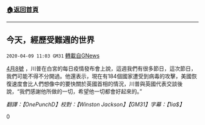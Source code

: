 ###  [:house:返回首頁](https://github.com/ourhimalayas/txt)
---

## 今天，經歷受難週的世界
`2020-04-09 11:03 GM31` [轉載自GNews](https://gnews.org/zh-hant/167325/)

[4月8號](https://www.youtube.com/watch?v=QG7SGb4vQsY) ，川普在白宮的每日疫情發布會上說，這週我們有很多節日，這次節日，我們可能不得不分開過。他還表示，現在有184個國家遭受到病毒的攻擊，美國恢復速度會比人們想像中的要快關於英國首相的情況，川普與英國代表交談後說，“我們感謝他所做的一切，希望他一切都會好起來的。”

*翻譯：【OnePunchD】校對：【Winston Jackson】【GM31】字幕：【1ia$】*

0
